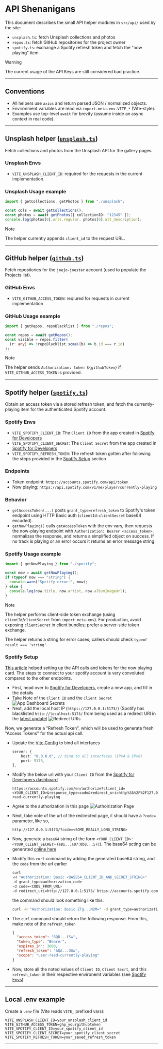 # API Shenanigans

This document describes the small API helper modules in `src/api/` used by the site:

- `unsplash.ts`: fetch Unsplash collections and photos
- `repos.ts`: fetch GitHub repositories for the project owner
- `spotify.ts`: exchange a Spotify refresh token and fetch the "now playing" item

> [!WARNING]
> The current usage of the API Keys are still considered bad practice.

---

## Conventions

- All helpers use `axios` and return parsed JSON / normalized objects.
- Environment variables are read via `import.meta.env.VITE_*` (Vite-style).
- Examples use top-level `await` for brevity (assume inside an async context in real code).

---

## Unsplash helper ([`unsplash.ts`](../api/unsplash.ts))

Fetch collections and photos from the Unsplash API for the gallery pages.

### Unsplash Envs

- `VITE_UNSPLASH_CLIENT_ID`: required for the requests in the current implementation.

### Unsplash Usage example

```ts
import { getCollections, getPhotos } from "./unsplash";

const cols = await getCollections();
const photos = await getPhotos({ collectionID: "12345" });
console.log(photos[0].urls.regular, photos[0].alt_description);
```

> [!NOTE]
> The helper currently appends `client_id` to the request URL.

---

## GitHub helper ([`github.ts`](../api/github.ts))

Fetch repositories for the `joejo-joestar` account (used to populate the Projects list).

### GitHub Envs

- `VITE_GITHUB_ACCESS_TOKEN`: reqiured for requests in current implementation

### GitHub Usage example

```ts
import { getRepos, repoBlacklist } from "./repos";

const repos = await getRepos();
const visible = repos.filter(
  (r: any) => !repoBlacklist.some((b) => b.id === r.id)
);
```

> [!NOTE]
> The helper sends `Authorization: token ${githubToken}` if `VITE_GITHUB_ACCESS_TOKEN` is provided.

---

## Spotify helper ([`spotify.ts`](../api/spotify.ts))

Obtain an access token via a stored refresh token, and fetch the currently-playing item for the authenticated Spotify account.

### Spotify Envs

- `VITE_SPOTIFY_CLIENT_ID`: The `Client ID` from the app created in [Spotify for Developers](https://developer.spotify.com/dashboard/create)
- `VITE_SPOTIFY_CLIENT_SECRET`: The `Client Secret` from the app created in [Spotify for Developers](https://developer.spotify.com/dashboard/create)
- `VITE_SPOTIFY_REFRESH_TOKEN`: The refresh token gotten after following the steps provided in the [Spotify Setup](#spotify-setup) section

### Endpoints

- Token endpoint: `https://accounts.spotify.com/api/token`
- Now playing: `https://api.spotify.com/v1/me/player/currently-playing`

### Behavior

- `getAccessToken(...)` posts `grant_type=refresh_token` to Spotify's token endpoint using HTTP Basic auth (`clientId:clientSecret` base64 encoded).
- `getNowPlaying()` calls `getAccessToken` with the env vars, then requests the now-playing endpoint with `Authorization: Bearer <access_token>`, normalizes the response, and returns a simplified object on success. If no track is playing or an error occurs it returns an error message string.

### Spotify Usage example

```ts
import { getNowPlaying } from "./spotify";

const now = await getNowPlaying();
if (typeof now === "string") {
  console.warn("Spotify error:", now);
} else {
  console.log(now.title, now.artist, now.albumImageUrl);
}
```

> [!NOTE]
> The helper performs client-side token exchange (using `clientId`/`clientSecret` from `import.meta.env`). For production, avoid exposing `clientSecret` in client bundles; prefer a server-side token exchange.
>
> The helper returns a string for error cases; callers should check `typeof result === 'string'`.

### Spotify Setup

[This article](https://medium.com/@alagappan.dev/create-a-now-playing-widget-using-the-spotify-web-api-in-react-a6cb564ed923) helped setting up the API calls and tokens for the now playing card. The steps to connect to your spotify account is very convoluted compared to the other endpoints.

- First, head over to [Spotify for Developers](https://developer.spotify.com/), create a new app, and fill in the details
- Take Note of the `Client ID` and the `Client Secret`
  ![App Dashboard Secrets](../assets/readme/spotifyDevDash.png)
- Next, add the local host IP (`https://127.0.0.1:5173/`) (Spotify has blacklisted `http://localhost:5173/` from being used as a redirect URI in the [latest update](https://developer.spotify.com/documentation/web-api/concepts/redirect_uri))
  ![Redirect URIs](../assets/readme/spotifyDevRedirects.png)

Now, we generate a "Refresh Token", which will be used to generate fresh "Access Tokens" for the actual api call.

- Update the [Vite Config](../../vite.config.ts) to bind all interfaces

  ```ts
  server: {
      host: "0.0.0.0", // bind to all interfaces (IPv4 & IPv6)
      port: 5173,
  },
  ```

- Modify the below url with your `Client ID` from the [Spotify for Developers dashboard](https://developer.spotify.com/dashboard)

  ```plaintext
  https://accounts.spotify.com/en/authorize?client_id=<YOUR_CLIENT_ID>&response_type=code&redirect_uri=http%3A%2F%2F127.0.0.1:5173%2F&scope=user-read-currently-playing
  ```

- Agree to the authorization in this page
  ![Authoirization Page](../assets/readme/spotifyAuth.png)

- Next, take note of the url of the redirected page, it should have a `?code=` parameter, like so,

  ```plaintext
  http://127.0.0.1:5173/?code=<SOME_REALLY_LONG_STRING>
  ```

- Now, generate a `base64` string of the form `<YOUR_CLIENT_ID>:<YOUR_CLIENT_SECRET>` (`e81...a07:0b0...57c`). The base64 scting can be generated [online here](https://www.base64encode.org/)
- Modify this `curl` command by adding the generated base64 string, and the `code` from the url earlier

  ```bash
  curl
  -H "Authorization: Basic <BASE64_CLIENT_ID_AND_SECRET_STRING>"
  -d grant_type=authorization_code
  -d code=<CODE_FROM_URL>
  -d redirect_uri=http://127.0.0.1:5173/ https://accounts.spotify.com/api/token
  ```

  the command should look something like this:

  ```bash
  curl -H "Authorization: Basic ZTg...N2M=" -d grant_type=authorization_code -d code=AQA...Eag -d redirect_uri=http://127.0.0.1:5173/ https://accounts.spotify.com/api/token
  ```

- The `curl` command should return the following response. From this, make note of the `refresh_token`

  ```json
  {
    "access_token": "BQD...fSw",
    "token_type": "Bearer",
    "expires_in": 3600,
    "refresh_token": "AQA...OGw",
    "scope": "user-read-currently-playing"
  }
  ```

- Now, store all the noted values of `Client ID`, `Client Secrt`, and this `refresh_token` in their respective environemt variables (see [Spotify Envs](#spotify-envs))

---

## Local .env example

Create a `.env` file (Vite reads `VITE_` prefixed vars):

```plaintext
VITE_UNSPLASH_CLIENT_ID=your_unsplash_client_id
VITE_GITHUB_ACCESS_TOKEN=ghp_yourgithubtoken
VITE_SPOTIFY_CLIENT_ID=your_spotify_client_id
VITE_SPOTIFY_CLIENT_SECRET=your_spotify_client_secret
VITE_SPOTIFY_REFRESH_TOKEN=your_saved_refresh_token
```

---
